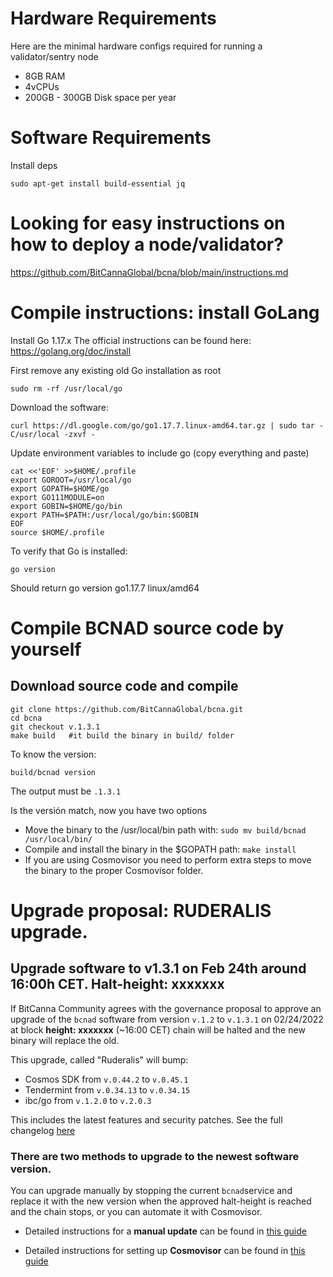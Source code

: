 # Hardware Requirements
Here are the minimal hardware configs required for running a validator/sentry node

* 8GB RAM
* 4vCPUs
* 200GB - 300GB Disk space per year

# Software Requirements
Install deps
``` 
sudo apt-get install build-essential jq
```

# Looking for easy instructions on how to deploy a node/validator?
https://github.com/BitCannaGlobal/bcna/blob/main/instructions.md


# Compile instructions: install GoLang

Install Go 1.17.x 
The official instructions can be found here: https://golang.org/doc/install

First remove any existing old Go installation as root
```
sudo rm -rf /usr/local/go
``` 

Download the software:
```
curl https://dl.google.com/go/go1.17.7.linux-amd64.tar.gz | sudo tar -C/usr/local -zxvf -
```
Update environment variables to include go (copy everything and paste)
```
cat <<'EOF' >>$HOME/.profile
export GOROOT=/usr/local/go
export GOPATH=$HOME/go
export GO111MODULE=on
export GOBIN=$HOME/go/bin
export PATH=$PATH:/usr/local/go/bin:$GOBIN
EOF
source $HOME/.profile
```
To verify that Go is installed:
``` 
go version
```
Should return go version go1.17.7 linux/amd64

# Compile BCNAD source code by yourself
## Download source code and compile
```
git clone https://github.com/BitCannaGlobal/bcna.git
cd bcna
git checkout v.1.3.1
make build   #it build the binary in build/ folder
```
To know the version:
```
build/bcnad version
```
The output must be `.1.3.1`

Is the versión match, now you have two options
* Move the binary to the /usr/local/bin path with: `sudo mv build/bcnad /usr/local/bin/`
* Compile and install the binary in the $GOPATH path:  `make install`
* If you are using Cosmovisor you need to perform extra steps to move the binary to the proper Cosmovisor folder.

# Upgrade proposal: RUDERALIS upgrade.
## Upgrade software to v1.3.1 on Feb 24th around 16:00h CET.  **Halt-height: xxxxxxx**

If BitCanna Community agrees with the governance proposal to approve an upgrade of the `bcnad` software from version `v.1.2` to `v.1.3.1` on 02/24/2022 at block **height: xxxxxxx** (~16:00 CET) chain will be halted and the new binary will replace the old.

This upgrade, called "Ruderalis" will bump:
- Cosmos SDK from `v.0.44.2` to `v.0.45.1`
- Tendermint from `v.0.34.13` to `v.0.34.15` 
- ibc/go from `v.1.2.0` to `v.2.0.3`

This includes the latest features and security patches. See the full changelog [here](https://github.com/BitCannaGlobal/bcna/releases/tag/v.1.3.1)

### There are two methods to upgrade to the newest software version.

You can upgrade manually by stopping the current `bcnad`service and replace it with the new version when the approved halt-height is reached and the chain stops, or you can automate it with Cosmovisor. 
* Detailed instructions for a **manual update** can be found in [this guide](https://github.com/BitCannaGlobal/bcna/blob/main/manual_update.md)

* Detailed instructions for setting up **Cosmovisor** can be found in [this guide](https://github.com/BitCannaGlobal/bcna/blob/main/cosmovisor_config.md)
